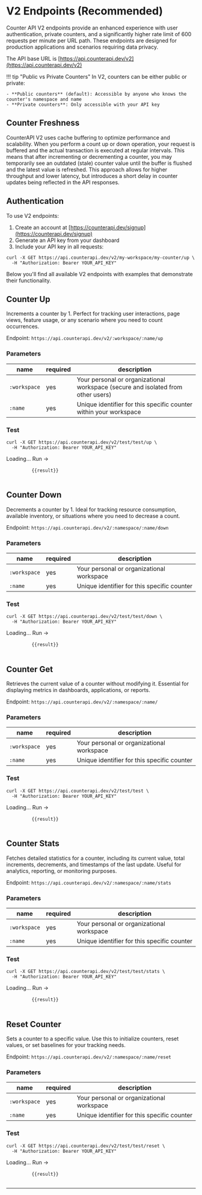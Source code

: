 <script src="https://unpkg.com/vue@3/dist/vue.global.js"></script>

# V2 Endpoints (Recommended)

Counter API V2 endpoints provide an enhanced experience with user authentication, private counters, and a significantly higher rate limit of 600 requests per minute per URL path. These endpoints are designed for production applications and scenarios requiring data privacy.

The API base URL is [https://api.counterapi.dev/v2](https://api.counterapi.dev/v2)

!!! tip "Public vs Private Counters"
    In V2, counters can be either public or private:

    - **Public counters** (default): Accessible by anyone who knows the counter's namespace and name
    - **Private counters**: Only accessible with your API key


## Counter Freshness

CounterAPI V2 uses cache buffering to optimize performance and scalability. When you perform a count up or down operation, your request is buffered and the actual transaction is executed at regular intervals. 
This means that after incrementing or decrementing a counter, you may temporarily see an outdated (stale) counter value until the buffer is flushed and the latest value is refreshed. This approach allows for higher throughput and lower latency, but introduces a short delay in counter updates being reflected in the API responses.


## Authentication

To use V2 endpoints:

1. Create an account at [https://counterapi.dev/signup](https://counterapi.dev/signup)
2. Generate an API key from your dashboard
3. Include your API key in all requests:

```shell
curl -X GET https://api.counterapi.dev/v2/my-workspace/my-counter/up \
  -H "Authorization: Bearer YOUR_API_KEY"
```

Below you'll find all available V2 endpoints with examples that demonstrate their functionality.

## Counter Up

Increments a counter by 1. Perfect for tracking user interactions, page views, feature usage, or any scenario where you need to count occurrences.

Endpoint: `https://api.counterapi.dev/v2/:workspace/:name/up`

### Parameters

name | required | description
--- | --- | ---
`:workspace`| yes | Your personal or organizational workspace (secure and isolated from other users)
`:name`| yes | Unique identifier for this specific counter within your workspace

### Test

```shell
curl -X GET https://api.counterapi.dev/v2/test/test/up \
  -H "Authorization: Bearer YOUR_API_KEY"
```

<div id="up">
    <a v-on:click="Run('/up')" class="md-button" :class="{'md-button--primary': !loading}">
        <span v-if="loading">Loading...</span>
        <span v-else>Run →</span>
    </a>
    <pre>
        <code v-if="result" class="language-shell">{{result}}</code>
    </pre>
</div>

## Counter Down

Decrements a counter by 1. Ideal for tracking resource consumption, available inventory, or situations where you need to decrease a count.

Endpoint: `https://api.counterapi.dev/v2/:namespace/:name/down`

### Parameters

name | required | description
--- | --- | ---
`:workspace`| yes | Your personal or organizational workspace
`:name`| yes | Unique identifier for this specific counter

### Test

```shell
curl -X GET https://api.counterapi.dev/v2/test/test/down \
  -H "Authorization: Bearer YOUR_API_KEY"
```

<div id="down">
    <a v-on:click="Run('/down')" class="md-button" :class="{'md-button--primary': !loading}">
        <span v-if="loading">Loading...</span>
        <span v-else>Run →</span>
    </a>
    <pre>
        <code v-if="result" class="language-shell">{{result}}</code>
    </pre>
</div>


## Counter Get

Retrieves the current value of a counter without modifying it. Essential for displaying metrics in dashboards, applications, or reports.

Endpoint: `https://api.counterapi.dev/v2/:namespace/:name/`

### Parameters

name | required | description
--- | --- | ---
`:workspace`| yes | Your personal or organizational workspace
`:name`| yes | Unique identifier for this specific counter

### Test

```shell
curl -X GET https://api.counterapi.dev/v2/test/test \
  -H "Authorization: Bearer YOUR_API_KEY"
```

<div id="get">
    <a v-on:click="Run('')" class="md-button" :class="{'md-button--primary': !loading}">
        <span v-if="loading">Loading...</span>
        <span v-else>Run →</span>
    </a>
    <pre>
        <code v-if="result" class="language-shell">{{result}}</code>
    </pre>
</div>


## Counter Stats

Fetches detailed statistics for a counter, including its current value, total increments, decrements, and timestamps of the last update. Useful for analytics, reporting, or monitoring purposes.

Endpoint: `https://api.counterapi.dev/v2/:namespace/:name/stats`

### Parameters

name | required | description
--- | --- | ---
`:workspace`| yes | Your personal or organizational workspace
`:name`| yes | Unique identifier for this specific counter

### Test

```shell
curl -X GET https://api.counterapi.dev/v2/test/test/stats \
  -H "Authorization: Bearer YOUR_API_KEY"
```

<div id="stats">
    <a v-on:click="Run('/stats')" class="md-button" :class="{'md-button--primary': !loading}">
        <span v-if="loading">Loading...</span>
        <span v-else>Run →</span>
    </a>
    <pre>
        <code v-if="result" class="language-shell">{{result}}</code>
    </pre>
</div>

## Reset Counter

Sets a counter to a specific value. Use this to initialize counters, reset values, or set baselines for your tracking needs.

Endpoint: `https://api.counterapi.dev/v2/:namespace/:name/reset`

### Parameters

name | required | description
--- |----------| ---
`:workspace`| yes | Your personal or organizational workspace
`:name`| yes | Unique identifier for this specific counter

### Test

```shell
curl -X GET https://api.counterapi.dev/v2/test/test/reset \
  -H "Authorization: Bearer YOUR_API_KEY"
```

<div id="reset">
    <a v-on:click="Run('/reset')" class="md-button" :class="{'md-button--primary': !loading}">
        <span v-if="loading">Loading...</span>
        <span v-else>Run →</span>
    </a>
    <pre>
        <code v-if="result" class="language-shell">{{result}}</code>
    </pre>
</div>

---

<script>
  const { createApp, ref } = Vue
  const App = {
    setup() {
      const result = ref('')
      const loading = ref(false)
      const baseURL = ref('https://api.counterapi.dev/v2/')
      const Run = function(apiType) {
        loading.value = true
        fetch(baseURL.value + 'test/test' + apiType)
          .then(response => response.json())
          .then(data => {
            result.value = JSON.stringify(data, null, 2)
            setTimeout(() => result.value = '', 10000);
            loading.value = false
          })
      }
      return {
        result,
        loading,
        Run
      }
    }
  }
  createApp(App).mount('#up')
  createApp(App).mount('#down')
  createApp(App).mount('#get')
  createApp(App).mount('#reset')
  createApp(App).mount('#stats')
</script>
